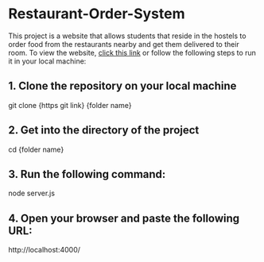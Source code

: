 # Restaurant-Order-System
This project is a website that allows students that reside in the hostels to order food from the restaurants nearby and get them delivered to their room. To view the website, [click this link](https://ros-30up.onrender.com/) or follow the following steps to run it in your local machine:
## 1. Clone the repository on your local machine
git clone {https git link} {folder name}
## 2. Get into the directory of the project
cd {folder name}
## 3. Run the following command:
node server.js
## 4. Open your browser and paste the following URL:
http://localhost:4000/
